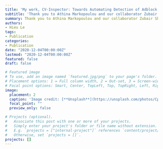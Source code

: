 ```yaml
---
title: 'My work, CV-Inspector: Towards Automating Detection of Adblock Circumvention, has been accepted to NDSS 2021!'
subtitle: 'Thank you to Athina Markopoulou and our collaborator Zubair Shafiq. Special thanks to eyeo for their insights into circumvention.'
summary: Thank you to Athina Markopoulou and our collaborator Zubair Shafiq. Special thanks to eyeo for their insights into circumvention.
authors:
- Hieu Le
tags:
- Publication
categories:
- Publication
date: "2020-12-04T00:00:00Z"
lastmod: "2020-12-04T00:00:00Z"
featured: false
draft: false

# Featured image
# To use, add an image named `featured.jpg/png` to your page's folder.
# Placement options: 1 = Full column width, 2 = Out-set, 3 = Screen-width
# Focal point options: Smart, Center, TopLeft, Top, TopRight, Left, Right, BottomLeft, Bottom, BottomRight
image:
  placement: 2
  caption: 'Image credit: [**Unsplash**](https://unsplash.com/photos/CpkOjOcXdUY)'
  focal_point: ""
  preview_only: false

# Projects (optional).
#   Associate this post with one or more of your projects.
#   Simply enter your project's folder or file name without extension.
#   E.g. `projects = ["internal-project"]` references `content/project/deep-learning/index.md`.
#   Otherwise, set `projects = []`.
projects: []
---
```

